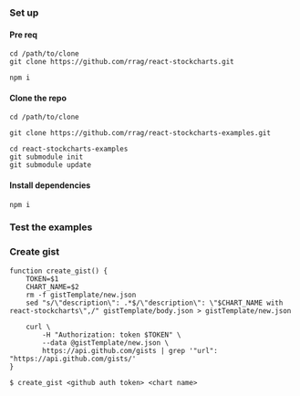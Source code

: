 
### Set up

#### Pre req

```
cd /path/to/clone
git clone https://github.com/rrag/react-stockcharts.git

npm i
```

#### Clone the repo

```
cd /path/to/clone

git clone https://github.com/rrag/react-stockcharts-examples.git

cd react-stockcharts-examples
git submodule init
git submodule update
```

#### Install dependencies

```
npm i
```

### Test the examples



### Create gist

```
function create_gist() {
	TOKEN=$1
    CHART_NAME=$2
    rm -f gistTemplate/new.json
    sed "s/\"description\": .*$/\"description\": \"$CHART_NAME with react-stockcharts\",/" gistTemplate/body.json > gistTemplate/new.json

    curl \
        -H "Authorization: token $TOKEN" \
        --data @gistTemplate/new.json \
        https://api.github.com/gists | grep '"url": "https://api.github.com/gists/'
}

$ create_gist <github auth token> <chart name>
```